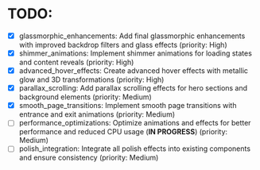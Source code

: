 # TODO:

- [x] glassmorphic_enhancements: Add final glassmorphic enhancements with improved backdrop filters and glass effects (priority: High)
- [x] shimmer_animations: Implement shimmer animations for loading states and content reveals (priority: High)
- [x] advanced_hover_effects: Create advanced hover effects with metallic glow and 3D transformations (priority: High)
- [x] parallax_scrolling: Add parallax scrolling effects for hero sections and background elements (priority: Medium)
- [x] smooth_page_transitions: Implement smooth page transitions with entrance and exit animations (priority: Medium)
- [ ] performance_optimizations: Optimize animations and effects for better performance and reduced CPU usage (**IN PROGRESS**) (priority: Medium)
- [ ] polish_integration: Integrate all polish effects into existing components and ensure consistency (priority: Medium)
